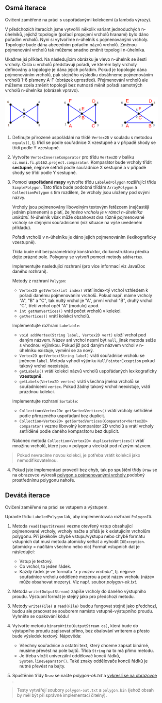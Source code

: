 ## Osmá iterace

Cvičení zaměřené na práci s uspořádanými kolekcemi (a lambda výrazy).

V předchozích iteracích jsme vytvořili několik variant jednoduchých n-úhelníků, jejichž topologie
(pořadí propojení vrcholů hranami) bylo dáno pořadím vrcholů. Nyní si vytvoříme n-úhelník s pojmenovanými vrcholy.
Topologie bude dána abecedním pořadím názvů vrcholů.
Změnou pojmenování vrcholů tak můžeme snadno změnit topologii n-úhelníka.

Ukažme jsi příklad. Na následujícím obrázku je vlevo n-úhelník se šesti vrcholy.
Čísla u vrcholů představují pořadí, ve kterém byly vrcholy definovány a topologie je dána jejich pořadím.
Pokud je topologie dána pojmenováním vrcholů, pak stejného výsledku dosáhneme
pojmenováním vrcholů 1-6 písmeny A-F (obrázek uprostřed).
Přejmenování vrcholů ale můžeme zcela změnit topologii bez nutnosti měnit pořadí samotných vrcholů n-úhelníka
(obrázek vpravo).

![topologie](images/08a.png)

1.  Definujte přirozené uspořádání na třídě `Vertex2D` v souladu s metodou `equals()`,
    tj. třídí se podle souřadnice X vzestupně a v případě shody se třídí podle Y vzestupně.

2.  Vytvořte `VertexInverseComparator` pro třídu `Vertex2D` v balíku `cz.muni.fi.pb162.project.comparator`.
    Komparátor bude vrcholy třídit **sestupně**, nejprve setřídí podle souřadnice X sestupně
    a v případě shody se třídí podle Y sestupně.

3.  Pomocí **uspořádané mapy** vytvořte třídu `LabeledPolygon` rozšiřující třídu `SimplePolygon`.
    Tato třída bude podobná třídám `ArrayPolygon` a `CollectionPolygon` s tím rozdílem,
    že vrcholy jsou uloženy pod svými názvy.

    Vrcholy jsou pojmenovány libovolným textovým řetězcem (nejčastěji jedním písmenem)
    a platí, že *jméno vrcholu je v rámci n-úhelníka unikátní*.
    N-úhelník však může obsahovat dva různě pojmenované vrcholy se stejnými souřadnicemi
    (viz situace na výše uvedeném příkladu).

    Pořadí vrcholů v n-úhelníku je dáno jejich pojmenováním (lexikograficky vzestupně).

    Třída bude mít bezparametrický konstruktor, do konstruktoru předka dejte prázné pole.
    Polygony se vytvoří pomocí metody `addVertex`.

    Implementujte nasledující rozhraní (pro více informací viz JavaDoc daného rozhraní).

    Metody z rozhraní `Polygon`:
    *   `Vertex2D getVertex(int index)` vrátí index-tý vrchol vzhledem k pořadí danému pojmenováním vrcholů.
        Pokud např. máme vrcholy "A", "B" a "C", tak nultý vrchol je "A",
        první vrchol "B", druhý vrchol "C", třetí vrchol opět "A" (modulo) apod.
    *   `int getNumVertices()` vrátí počet vrcholů v kolekci.
    *   `getVertices()` vrátí kolekci vrcholů.

    Implementujte rozhraní `Labelable`:
    *   `void addVertex(String label, Vertex2D vert)` uloží vrchol pod daným názvem.
        Název ani vrchol nesmí být `null`, jinak metoda selže s vhodnou výjimkou.
        Pokud již pod daným názvem vrchol v n-úhelníku existuje, vymění se za nový.
    *   `Vertex2D getVertex(String label)` vrátí souřadnice vrcholu se jménem `label`.
        Metoda vyhodí výjimku `NullPointerException` pokud takový vrchol neexistuje.
    *   `getLabels()` vrátí kolekci názvů vrcholů uspořádaných lexikograficky **vzestupně**.
    *   `getLabels(Vertex2D vertex)` vrátí všechna jména vrcholů se souřadnicemi `vertex`.
        Pokud žádný takový vrchol neexistuje, vrátí prázdnou kolekci.

    Implementujte rozhraní `Sortable`:
    *   `Collection<Vertex2D> getSortedVertices()` vrátí vrcholy setříděné podle přirozeného uspořádání bez duplicit.
    *   `Collection<Vertex2D> getSortedVertices(Comparator<Vertex2D> comparator)` vezme libovolný komparátor 2D vrcholů
        a vrátí vrcholy setříděné podle daného komparátoru bez duplicit.

    Nakonec metoda `Collection<Vertex2D> duplicateVertices()` vrátí množinu vrcholů,
    které jsou v polygonu vícekrát pod různým názvem.
> Pokud nevracíme novou kolekci, je potřeba vrátit kolekcii jako nemodifikovatelnou.
4.  Pokud jste implementaci provedli bez chyb, tak po spuštění třídy `Draw`
    se na obrazovce vykreslí [polygon s pojmenovanými vrcholy
    ](https://gitlab.fi.muni.cz/pb162/pb162-course-info/wikis/draw-images#iteration-08)
    podobný prostřednímu polygonu nahoře.


## Devátá iterace

Cvičení zaměřené na práci se vstupem a výstupem.

Upravte třídu `LabeledPolygon` tak, aby implementovala rozhraní `PolygonIO`.

1.  Metoda `read(InputStream)` vezme otevřený vstup obsahující pojmenované vrcholy,
    vrcholy načte a přidá je k existujícím vrcholům polygonu.
    Při jakékoliv chybě vstupu/výstupu nebo chybě formátu vstupních dat musí metoda atomicky selhat
    a vyhodit `IOException`. (atomicky = načítám všechno nebo nic)
    Formát vstupních dat je následující:
    *   Vstup je textový.
    *   Co vrchol, to jeden řádek.
    *   Každý řádek je ve formátu _"x y nazev vrcholu"_, tj. nejprve souřadnice vrcholu oddělené mezerou
        a poté název vrcholu (název může obsahovat mezery).
        Viz např. soubor _polygon-ok.txt_.

2.  Metoda `write(OutputStream)` zapíše vrcholy do daného výstupního proudu.
    Výstupní formát je stejný jako pro předchozí metodu.

3.  Metody `write(File)` a `read(File)` budou fungovat stejně jako předchozí,
    budou ale pracovat se souborem namísto vstupně-výstupního proudu.
    Vyhněte se opakování kódu!

4.  Vytvořte metodu `binaryWrite(OutputStream os)`, která bude do výstupního proudu zapisovat přímo,
    bez obalování writerem a přesto bude výsledek textový. Nápověda:
    *   Všechny souřadnice a ostatní text, který chceme zapsat binárně, musíme převést na pole bajtů.
        Třída `String` na to má přímo metodu.
    *   Je třeba vložit univerzální oddělovač konců řádků, `System.lineSeparator()`.
        Také znaky oddělovače konců řádků je nutné převést na bajty.

5.  Spuštěním třídy `Draw` se načte _polygon-ok.txt_ a [vykreslí se na obrazovce
    ](https://gitlab.fi.muni.cz/pb162/pb162-course-info/wikis/draw-images#iteration-09).

> Testy vytvářejí soubory `polygon-out.txt` a `polygon.bin` (jehož obsah by měl být při správné implementaci čitelný).
